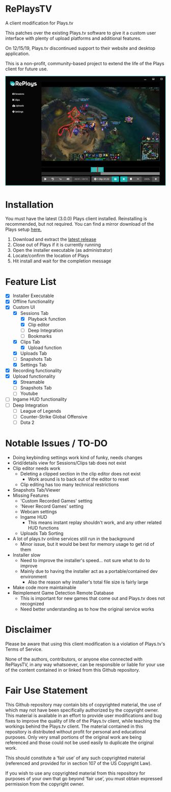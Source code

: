 # RePlaysTV
A client modification for Plays.tv

This patches over the existing Plays.tv software to give it a custom user interface with plenty of upload platforms and additional features.

On 12/15/19, Plays.tv discontinued support to their website and desktop application.

This is a non-profit, community-based project to extend the life of the Plays client for future use.

![Preview](/preview.png)

# Installation
You must have the latest (3.0.0) Plays client installed. Reinstalling is recommended, but not required.
You can find a mirror download of the Plays setup [here.](https://drive.google.com/open?id=1YlQ-EU6wW8XvGUznIBrSqTvlzBv-6tkQ)

  1. Download and extract the [latest release](https://github.com/lulzsun/RePlaysTV/releases)
  2. Close out of Plays if it is currently running
  3. Open the installer executable (as administrator)
  4. Locate/confirm the location of Plays
  5. Hit install and wait for the completion message

# Feature List
  * [x] Installer Executable
  * [x] Offline functionality
  * [x] Custom UI
	* [x] Sessions Tab
	  * [x] Playback function
	  * [x] Clip editor
	  * [ ] Deep Integration
	  * [ ] Bookmarks
	* [x] Clips Tab
	  * [x] Upload function
	* [x] Uploads Tab
	* [ ] Snapshots Tab
	* [x] Settings Tab
  * [x] Recording functionality
  * [x] Upload functionality
    * [x] Streamable
	* [ ] Snapshots Tab
    * [ ] Youtube
  * [ ] Ingame HUD functionality
  * [ ] Deep Integration
    * [ ] League of Legends
    * [ ] Counter-Strike Global Offensive
    * [ ] Dota 2

# Notable Issues / TO-DO
  * Doing keybinding settings work kind of funky, needs changes
  * Grid/details view for Sessions/Clips tab does not exist
  * Clip editor needs work
    * Deleting a clipped section in the clip editor does not exist
        * Work around is to back out of the editor to reset
	* Clip editing has too many technical restrictions
  * Snapshots Tab/Viewer
  * Missing Features
	* 'Custom Recorded Games' setting
	* 'Never Record Games' setting
	* Webcam settings
	* Ingame HUD
	  * This means instant replay shouldn't work, and any other related HUD functions
	* Uploads Tab Sorting
  * A lot of plays.tv online services still run in the background
    * Minor issue, but it would be best for memory usage to get rid of them
  * Installer slow
    * Need to improve the installer's speed... not sure what to do to improve
	* Mainly due to having the installer act as a portable/contained dev environment
	  * Also the reason why installer's total file size is fairly large
  * Make code more maintainable 
  * Reimplement Game Detection Remote Database
	* This is important for new games that come out and Plays.tv does not recognized
	* Need better understanding as to how the original service works

# Disclaimer
Please be aware that using this client modification is a violation of Plays.tv's Terms of Service. 

None of the authors, contributors, or anyone else connected with RePlaysTV, in any way whatsoever, can be responsible or liable for your use of the content contained in or linked from this Github repository.

# Fair Use Statement
This Github repository may contain bits of copyrighted material, the use of which may not have been specifically authorized by the copyright owner. This material is available in an effort to provide user modifications and bug fixes to improve the quality of life of the Plays.tv client, while teaching the workings behind the Plays.tv client. The material contained in this repository is distributed without profit for personal and educational purposes. Only very small portions of the original work are being referenced and those could not be used easily to duplicate the original work.

This should constitute a ‘fair use’ of any such copyrighted material (referenced and provided for in section 107 of the US Copyright Law).

If you wish to use any copyrighted material from this repository for purposes of your own that go beyond ‘fair use’, you must obtain expressed permission from the copyright owner.
